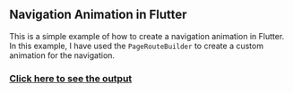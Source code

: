 ## Navigation Animation in Flutter

This is a simple example of how to create a navigation animation in Flutter. In this example, I have used the `PageRouteBuilder` to create a custom animation for the navigation.

### [Click here to see the output](https://www.instagram.com/p/C1_ipOIgdGK/?utm_source=ig_web_copy_link&igsh=MzRlODBiNWFlZA==)

